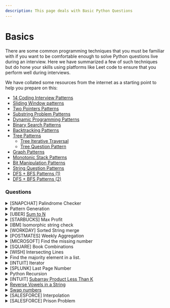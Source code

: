 ```yaml
---
description: This page deals with Basic Python Questions
---
```


# Basics

There are some common programming techniques that you must be familiar with if you want to be comfortable enough to solve Python questions live during an interview. Here we have summarized a few of such techniques but do hone your skills using platforms like Leet code to ensure that you perform well during interviews.

We have collated some resources from the internet as a starting point to help you prepare on this:

* [14 Coding Interview Patterns](https://hackernoon.com/14-patterns-to-ace-any-coding-interview-question-c5bb3357f6ed)
* [Sliding Window patterns](https://leetcode.com/problems/frequency-of-the-most-frequent-element/solutions/1175088/C++-Maximum-Sliding-Window-Cheatsheet-Template/)
* [Two Pointers Patterns](https://leetcode.com/discuss/study-guide/1688903/Solved-all-two-pointers-problems-in-100-days)
* [Substring Problem Patterns](https://leetcode.com/problems/minimum-window-substring/solutions/26808/Here-is-a-10-line-template-that-can-solve-most-'substring'-problems/)
* [Dynamic Programming Patterns](https://leetcode.com/discuss/study-guide/458695/Dynamic-Programming-Patterns)
* [Binary Search Patterns](https://leetcode.com/discuss/study-guide/786126/Python-Powerful-Ultimate-Binary-Search-Template.-Solved-many-problems)
* [Backtracking Patterns](https://leetcode.com/problems/permutations/solutions/18239/A-general-approach-to-backtracking-questions-in-Java-\(Subsets-Permutations-Combination-Sum-Palindrome-Partioning\)/)
* [Tree Patterns](https://leetcode.com/discuss/study-guide/937307/Iterative-or-Recursive-or-DFS-and-BFS-Tree-Traversal-or-In-Pre-Post-and-LevelOrder-or-Views)
  * [Tree Iterative Traversal](https://medium.com/leetcode-patterns/leetcode-pattern-0-iterative-traversals-on-trees-d373568eb0ec)
  * [Tree Question Pattern](https://leetcode.com/discuss/study-guide/2879240/TREE-QUESTION-PATTERN-2023-oror-TREE-STUDY-GUIDE)
* [Graph Patterns](https://leetcode.com/discuss/study-guide/655708/Graph-For-Beginners-Problems-or-Pattern-or-Sample-Solutions)
* [Monotonic Stack Patterns](https://leetcode.com/discuss/study-guide/2347639/A-comprehensive-guide-and-template-for-monotonic-stack-based-problems)
* [Bit Manipulation Patterns](https://leetcode.com/discuss/study-guide/3901862/All-Types-of-Patterns-for-Bits-Manipulations-and-How-to-use-it)
* [String Question Patterns](https://leetcode.com/discuss/study-guide/2001789/Collections-of-Important-String-questions-Pattern)
* [DFS + BFS Patterns (1)](https://medium.com/leetcode-patterns/leetcode-pattern-2-dfs-bfs-25-of-the-problems-part-2-a5b269597f52)
* [DFS + BFS Patterns (2)](https://medium.com/leetcode-patterns/leetcode-pattern-2-dfs-bfs-25-of-the-problems-part-2-a5b269597f52)

### Questions

<details>

<summary>[SNAPCHAT] Palindrome Checker</summary>

Given a string, determine whether any permutation of it is a palindrome.

For example, _carerac_ should return _true_, since it can be rearranged to form _racecar_, which is a palindrome. _sunset_ should return _false_, since there’s no rearrangement that can form a palindrome.

**Answer**

<pre class="language-python"><code class="lang-python"># A string can be a palindrome only if it has even pair of characters and at max 1 odd character
<strong>def palindrome(x):
</strong>    char_dict = {}
    for i in x:
# we will check if the element exists else we will add it to the dictionary
        try:
            char_dict[i] = char_dict[i] + 1
        except:
            char_dict.update({i:1})
 # next we will create a list of element counts and use list comprehension 
 # to check if odd element count is 1 and rest all even           
    check = list(char_dict.values())
    if (len([temp for temp in check if temp%2==1]) == 1 and len([temp for temp in check if temp%2==0]) > 1):
        return "palindrome"
    else:
        return "not palindrome"
    
print(palindrome("carerac"))
print(palindrome("abc"))
</code></pre>

</details>

<details>

<summary>Pattern Generation</summary>

Write a function to generate this pattern:\
1\
2 3\
4 5 6

Now change the code to output\
1\
1 2\
1 2 3

**Answer**

```python
def pyramid(n):
    counter = 1
    max = 1
    while(max<n):
        for i in range(max, max+counter): # for the second pattern change max to 1
            print(i, end=" ")
            max=max+1
        counter=counter+1
        print(" ")
    
pyramid(6)
```

</details>

<details>

<summary>[UBER] <a href="https://leetcode.com/problems/combination-sum/description/">Sum to N</a></summary>

Given a list of positive integers, find all combinations that equal the value N.

Example:

_integers = \[2,3,5], target = 8,_

_output = \[\[2,2,2,2],\[2,3,3],\[3,5]]_

**Answer**

```python
def combinationSum(candidates, target):
    ans = []                                        # for adding all the answers
    def traverse(candid, arr, sm):                  # arr : an array that contains the accused combination; sm : is the sum of all elements of arr 
        if sm == target: ans.append(arr)            # If sum is equal to target then add it to the final list
        if sm >= target: return                     # If sum is greater than target then no need to move further.
        for i in range(len(candid)):                # we will traverse each element from the array.
            traverse(candid[i:], arr + [candid[i]], sm+candid[i])   #most important, splice the array including the current index, splicing in order to handle the duplicates.
    traverse(candidates,[], 0)
    return ans

combinationSum([2, 3, 5], 8)
```

</details>

<details>

<summary>[STARBUCKS] Max Profit</summary>

Given a list of stock prices in ascending order by datetime, write a function that outputs the max profit by buying and selling at a specific interval.

_Example:_

_stock\_prices = \[10,5,20,32,25,12]_

_buy –> 5 sell –> 32_

**Answer**

```python
li = [10,5,20,32,25,12]
diff = 0
for i,j in enumerate(li):
    try:
        if(diff<(max(li[i+1:])-j)):
            diff = max(li[i+1:])-j
            buy = j
            sell = max(li[i+1:])
        print(j, max(li[i+1:]))
    except:
        print("end")
    
print(buy, sell, diff)
```

</details>

<details>

<summary>[IBM] Isomorphic string check</summary>

Write a function which will check if each character of string1 can be mapped to a unique character of string2.

_Example: string1 = ‘donut’ string2 = ‘fatty’_

_string\_map(string1, string2) == False # as n and u both get mapped to t_

_string1 = ‘enemy’ string2 = ‘enemy’_

_string\_map(string1, string2) == True # as e’s get mapped to e even though there is two e_

_string1 = ‘enemy’ string2 = ‘yneme’_

_string\_map(string1, string2) == False # as e’s dont get mapped uniquely_

**Answer**

```python
def string_map(string1, string2):    
    if(string1==string2):
        status = True
    elif(len(string1)!=len(string2)):
        status = False
    else:
        tempstore = {}
        for i,j in enumerate(string1):
            if(j in tempstore):               
                if(tempstore[j] != string2[i]):
                    status = False
                    break
            elif(string2[i] in tempstore.values()):
                    status = False
                    break
            else:
                tempstore[j] = string2[i]
                status = True
    return status

print(string_map('enemy', 'enemy'))
print(string_map('enemy', 'yneme'))
print(string_map('cat', 'ftt'))
print(string_map('ctt', 'fat'))
print(string_map('cat', 'fat'))
```

</details>

<details>

<summary>[WORKDAY] Sorted String merge</summary>

Given two sorted lists, write a function to merge them into one sorted list.

What’s the time complexity?

**Answer**

{% code overflow="wrap" %}
```python
def mergeArrays(arr1, arr2):
    
    n1 = len(arr1)
    n2 = len(arr2)
    arr3 = [None] * (n1 + n2)
    i = 0
    j = 0
    k = 0
    # Traverse both array
    while i < n1 and j < n2:     
        # Check if current element of first array is smaller than current element of second array. 
        # If yes, store first array element and increment first array index. Otherwise do same with second array
        
        if arr1[i] < arr2[j]:
            arr3[k] = arr1[i]
            k = k + 1
            i = i + 1
        else:
            arr3[k] = arr2[j]
            k = k + 1
            j = j + 1
     
    # Store remaining elements
    # of first array
    while i < n1:
        arr3[k] = arr1[i];
        k = k + 1
        i = i + 1
 
    # Store remaining elements
    # of second array
    while j < n2:
        arr3[k] = arr2[j];
        k = k + 1
        j = j + 1
    print("Array after merging")
    for i in range(n1 + n2):
        print(str(arr3[i]), end = " ")
 

arr1 = [1, 3, 5, 7]
arr2 = [2, 4, 6, 8]
mergeArrays(arr1, arr2)

# Next coming to the time complexity it is linear as the execution time of the algorithm grows in direct proportion to the size of the data set it is processing.
# For merging two arrays, we are always going to iterate through both of them no matter what, 
# so the number of iterations will always be m+n and the time complexity being O(m+n) where m = len(arr1) and n = len(arr2)
```
{% endcode %}

</details>

<details>

<summary>[POSTMATES] Weekly Aggregation</summary>

Given a list of timestamps in sequential order, return a list of lists grouped by week (7 days) using the first timestamp as the starting point.

_Example:_

_ts = \[ ‘2019-01-01’, ‘2019-01-02’, ‘2019-01-08’, ‘2019-02-01’, ‘2019-02-02’, ‘2019-02-05’, ]_

_output = \[ \[‘2019-01-01’, ‘2019-01-02’], \[‘2019-01-08’], \[‘2019-02-01’, ‘2019-02-02’], \[‘2019-02-05’] ]_

**Answer**

{% code overflow="wrap" %}
```python
ts = [
    '2019-01-01', 
    '2019-01-02',
    '2019-01-08', 
    '2019-02-01', 
    '2019-02-02',
    '2019-02-05',
]

from datetime import datetime as dt
from itertools import groupby

first = dt.strptime(inp[0], "%Y-%m-%d")
out = []

for k, g in groupby(ts, key=lambda d: (dt.strptime(d, "%Y-%m-%d") - first).days // 7 ):
    out.append(list(g))

print(out)
```
{% endcode %}

</details>

<details>

<summary>[MICROSOFT] Find the missing number</summary>

You have an array of integers of length n spanning 0 to n with one missing. Write a function that returns the missing number in the array

_Example:_

_nums = \[0,1,2,4,5] missingNumber(nums) -> 3_

Complexity of O(N) required.

**Answer**

```python
def missingNumber(nums):

  diff = 0
  miss_num = []
  for i, j in enumerate(nums):
    try:
      t_diff = nums[i+1]-nums[i]
      if t_diff>0:
        for k in range(i+1,i+t_diff):
          # print(k)
          miss_num.append(k)
    except:
      pass
  return miss_num

nums = [0,1,2,5,6]
missingNumber(nums)
```

</details>

<details>

<summary>[SQUARE] Book Combinations</summary>

You have store credit of N dollars. However, you don’t want to walk a long distance with heavy books, but you want to spend all of your store credit.

Let’s say we have a list of books in the format of tuples where the first value is the price and the second value is the weight of the book -> (price,weight).

Write a function _optimal\_books_ to retrieve the combination allows you to spend all of your store credit while getting at least two books at the lowest weight.

_Note: you should spend all your credit and getting at least 2 books, If no such condition satisfied just return empty list._

_Example:_

```
N = 18
books = [(17,8), (9,4), (18,5), (11,9), (1,2), (13,7), (7,5), (3,6), (10,8)]

def optimal_books(N, books) -> [(17,8),(1,2)]
```

**Answer**

{% code overflow="wrap" %}
```python
# Let's take this step by step
import itertools

def optimal_books(N, books):
    print("(Price,Weight) details of books: ",books)
    print("Store Credit: ",N)
    final_books = [] # empty list to store the final books
    # sorting the books by weight as we need the lightest books
    sorted_books = sorted(books, key = lambda x:x[1]) 
    price = [i[0] for i in sorted_books] #list of prices sorted by weight
    
    for i in range(2,len(price)+1):
        templist = (list(itertools.combinations(price,i))) # generating all combinations of price
        res = [sum(j) for j in templist] # summing individual combination to get total price of each combination
        if N in res: # if the result matches traceback traceback and append the combination         
            tempbooks = (templist[res.index(N)])            
            for k in tempbooks:
                final_books.append(sorted_books[price.index(k)])            
            break
            
    return final_books
        
N = 18
books = [(17,8), (9,4), (18,5), (11,9), (1,2), (13,7), (7,5), (3,6), (10,8)]
print("Best Combination: ",optimal_books(N,books))
```
{% endcode %}

</details>

<details>

<summary>[WISH] Intersecting Lines</summary>

Say you are given a list of tuples where the first element is the slope of a line and the second element is the y-intercept of a line.

Write a function find\_intersecting to find which lines, if any, intersect with any of the others in the given x\_range.

_Example_

`tuple_list = [(2, 3), (-3, 5), (4, 6), (5, 7)] x_range = (0, 1)`

_Output_

`def find_intersecting(tuple_list, x_range) -> [(2,3), (-3,5)]`

**Answer**

```python
# for 2 lines to intersect the formulas used here are:
# y = mx + c
# x = (c2-c1)/(m1-m2)
# https://www.cuemath.com/geometry/intersection-of-two-lines/ Check this link for details of the formula

def intersectinglines(tuple_list,x_range):
    output=[]
    for i in range(len(tuple_list)):
        for j in range(i+1,len(tuple_list)):

            x = (tuple_list[j][1]-tuple_list[i][1])/(tuple_list[i][0]-tuple_list[j][0])
            y = tuple_list[j][1]*x+tuple_list[j][0]

            if x>=x_range[0] and x<=x_range[1]:
                output.extend([tuple_list[i],tuple_list[j]])
    return output

tuple_list = [(2, 3), (-3, 5), (4, 6), (5, 7)]
x_range = (0, 1)

intersectinglines(tuple_list, x_range)
```

</details>

<details>

<summary>Find the majority element in a list.</summary>

a = \[2,3,4,6, 6, 2,2] answer --> 2

**Answer**

```python
a = [2,3,4,6, 6, 2,2]

def major_ele(x):
    counter_dict = {}
    for i in a:
        if i not in counter_dict:
           counter_dict.update({i:1})
        else:
           counter_dict[i] =  counter_dict[i] + 1 
    for i,j in counter_dict.items():
        if j == max(list(counter_dict.values())):
            return i

print(major_ele(a))
```

</details>

<details>

<summary>[INTUIT] Iterator</summary>

Implement an iterator function which takes three iterators as the input and sorts them.

**Answer**

2 Solutions are provided below:

```python
import heapq

def sorted_merge(*iterators):
    # Use heapq.merge to merge and sort the input iterators
    sorted_iterator = heapq.merge(*iterators)
    
    # Return the sorted iterator
    return sorted_iterator

# Example usage:
if __name__ == "__main__":
    # Create three sorted iterators (lists in this case)
    iterator1 = iter([1, 3, 5, 7])
    iterator2 = iter([2, 4, 6, 8])
    iterator3 = iter([0, 9, 10])
    
    # Merge and sort the iterators
    sorted_iterator = sorted_merge(iterator1, iterator2, iterator3)
    
    # Iterate through the sorted values
    for value in sorted_iterator:
        print(value)

```

```python
def sort_iterators(it1, it2, it3):
  """Sorts three iterators.

  Args:
    it1: The first iterator.
    it2: The second iterator.
    it3: The third iterator.

  Returns:
    An iterator that yields the sorted elements of the three iterators.
  """
  # Create a list to store the elements of the three iterators.
  elements = []

  # Iterate over the three iterators and add the elements to the list.
  for element in it1:
    elements.append(element)
  for element in it2:
    elements.append(element)
  for element in it3:
    elements.append(element)

  # Sort the list.
  elements.sort()

  # Create an iterator that yields the elements of the sorted list.
  return iter(elements)
```

</details>

<details>

<summary>[SPLUNK] Last Page Number</summary>

We're given a string of integers that represent page numbers.

Write a function to return the last page number in the string. If the string of integers is not in correct page order, return the last number in order.

```
input = '12345'
output = 5

input = '12345678910111213'
output = 13

input = '1235678'
output = 3
```

**Answer**

```python
def get_last_page(int_string):
    print(int_string)
    count = 0
    counter2 = 0
    for i in int_string:
        count = count+1+counter2//10
        counter2 = counter2+1
        if(str(counter2)==int_string[count-1:count+counter2//10]):
            pass
        else:
            return counter2-1
```

</details>

<details>

<summary>Python Recursion</summary>

Explain Python recursion with an example.

**Answer**

Recursion is a programming technique that allows a function to call itself. This can be useful for solving problems that involve self-similar structures, such as trees and graphs.

```python
def factorial(n): # 6! = 6*3*2*1
  if(n==0 or n==1): # define the base case
    return 1
  return factorial(n-1)*n # recursively call the func

factorial(6)
```

This function works by calling itself recursively to calculate the factorial. The base cases are when n is 0 or 1, in which case the function simply returns n.

Recursion can be a powerful tool, but it is important to use it carefully. If a recursive function is not designed carefully, it can easily lead to stack overflows.

</details>

<details>

<summary>[INTUIT] <a href="https://leetcode.com/problems/subarray-product-less-than-k/">Subarray Product Less Than K</a></summary>

This was asked in INTUIT Sr. Data Scientist initial round using Glider

Given an array of integers `nums` and an integer `k`, return _the number of contiguous subarrays where the product of all the elements in the subarray is strictly less than_ `k`.

&#x20;**Example 1:**

<pre><code><strong>Input: nums = [10,5,2,6], k = 100
</strong><strong>Output: 8
</strong><strong>Explanation: The 8 subarrays that have product less than 100 are:
</strong>[10], [5], [2], [6], [10, 5], [5, 2], [2, 6], [5, 2, 6]
Note that [10, 5, 2] is not included as the product of 100 is not strictly less than k.
</code></pre>

**Example 2:**

<pre><code><strong>Input: nums = [1,2,3], k = 0
</strong><strong>Output: 0
</strong></code></pre>

&#x20;**Constraints:**

* `1 <= nums.length <= 3 * 104`
* `1 <= nums[i] <= 1000`
* `0 <= k <= 106`

**Answer**

You are not only required to solve the problem in a limited time frame (\~30mins) but the ask is also to ensure that the all test-cases pass and at least one of them fails if the code does not meet the required time complexity even if you get the required answer.

```python
class Solution:
    def numSubarrayProductLessThanK(self, nums: List[int], max_product: int) -> int:        
        result = 0
        for i in range(1, len(nums)):
            for j, l in enumerate(nums):
                temp = nums[j:j+i]
                res = 1
                for m in temp:
                    res = m*res
                if(res<max_product and len(temp)==i):
                    result +=1      
        return result
```

The above code fails some test cases as it has O(n^3) complexity. There is the two-pointer or inchworm approach given below which solves the problem along with taking care of the complexity. Click on the Leetcode link above and check the discussions if you want to understand it better:

```python
class Solution:
    def numSubarrayProductLessThanK(self, nums: List[int], max_product: int) -> int:        
        left = 0
        result = 0
        product = 1
        
        for right in range(len(nums)):
            product *= nums[right]
            
            if product >= max_product:
                while product >= max_product and left <= right:
                    product /= nums[left]
                    left += 1
            
            result += right - left + 1
        
        return result
```



</details>

<details>

<summary><a href="https://leetcode.com/problems/reverse-vowels-of-a-string/description/?envType=study-plan-v2&#x26;envId=leetcode-75">Reverse Vowels in a String</a></summary>

Given a string `s`, reverse only all the vowels in the string and return it.

The vowels are `'a'`, `'e'`, `'i'`, `'o'`, and `'u'`, and they can appear in both lower and upper cases, more than once.

**Example 1:**

<pre><code><strong>Input: s = "hello"
</strong><strong>Output: "holle"
</strong></code></pre>

**Example 2:**

<pre><code><strong>Input: s = "leetcode"
</strong><strong>Output: "leotcede"
</strong></code></pre>

**Answer**

This can be solved using the 2-pointer approach:

```python
class Solution:
    def reverseVowels(self, s: str) -> str:
        s = list(s)
        vow = "aeiouAEIOU"
        left = 0
        right = len(s)-1
        while left < right:
            if s[left] in vow and s[right] in vow:
                
                s[left], s[right] = s[right], s[left]
                
                left += 1; right -= 1
            
            elif s[left] not in vow:
                left += 1
            
            elif s[right] not in vow:
                right -= 1            
        return ''.join(s)
```

</details>

<details>

<summary><a href="https://leetcode.com/problems/move-zeroes/description/?envType=study-plan-v2&#x26;envId=leetcode-75">Swap numbers</a></summary>

Given an integer array `nums`, move all `0`'s to the end of it while maintaining the relative order of the non-zero elements.

**Note** that you must do this in-place without making a copy of the array.

**Example:**

<pre><code><strong>Input: nums = [0,1,0,3,12]
</strong><strong>Output: [1,3,12,0,0]
</strong></code></pre>

**Answer**

```python
class Solution:
    def moveZeroes(self, nums: list) -> None:
        slow = 0
        for fast in range(len(nums)):
            if nums[fast] != 0 and nums[slow] == 0:
                nums[slow], nums[fast] = nums[fast], nums[slow]

            # wait while we find a non-zero element to
            # swap with you
            if nums[slow] != 0:
                slow += 1
```

**Algorithm complexity:**\
_Time complexity: O(n)_. Our fast pointer does not visit the same spot twice.\
_Space complexity: O(1)_. All operations are made in-place

</details>

<details>

<summary>[SALESFORCE] Interpolation</summary>

![](<../.gitbook/assets/image (1).png>)

**Answer**

```python
x = [25, 50, 100]
y = [5.0, 4.0, 3.0]

def interporlate(n):
  if(n in x):
    return y[x.index(n)]
  elif(n > x[-1]):
    x_t = x[-1]-x[-2]
    y_t = y[-1]-y[-2]
    return y[-1] + (y_t / x_t * (n-x[-1]))
  elif(n < x[0]):
    x_t = x[0]-x[1]
    y_t = y[0]-y[1]
    return y[0] + (y_t / x_t * (n-x[0]))
  else:
    for i,j in enumerate(x):
      if n<j:
        break
    x_t = x[i-1]-x[i]
    y_t = y[i-1]-y[i]
    return y[i-1] + (y_t / x_t * (n-x[i-1]))


print(interporlate(50))
print(interporlate(150))
print(interporlate(25))
print(interporlate(75))
```

</details>

<details>

<summary>[SALESFORCE] Prison Problem</summary>

<img src="../.gitbook/assets/image (2).png" alt="" data-size="original">

**Answer**

```python
def prison(size, x, y):
  x_t = list(range(0,6,1))
  y_t = list(range(0,6,1))
  x_t = [a for a in x_t if a not in x]
  y_t = [a for a in y_t if a not in y]

  # accounting for the outer walls, we will add 0 as starting
  # and add +1 to all others
  x_t = list(map(lambda t: t + 1, x_t))
  y_t = list(map(lambda t: t + 1, y_t))
  x_t.insert(0,0)
  y_t.insert(0,0)

  max_x = 1
  max_y = 1

  for i,j in enumerate(x_t):
    try:
      if(max_x< x_t[i+1]-j):
        max_x = x_t[i+1] -j    
    except:
      pass

  for i,j in enumerate(y_t):
    try:
      if(max_y< y_t[i+1]-j):
        max_y = y_t[i+1] -j
    except:
      pass

  return "Max cell size: ", max_x*max_y


prison(5, [3, 2], [0, 1, 3])
```

</details>
